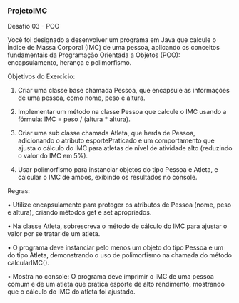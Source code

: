 ### ProjetoIMC

Desafio 03 - POO

Você foi designado a desenvolver um programa em Java que calcule o Índice de Massa
Corporal (IMC) de uma pessoa, aplicando os conceitos fundamentais da Programação
Orientada a Objetos (POO): encapsulamento, herança e polimorfismo.

Objetivos do Exercício:

1. Criar uma classe base chamada Pessoa, que encapsule as informações de uma
pessoa, como nome, peso e altura.

3. Implementar um método na classe Pessoa que calcule o IMC usando a fórmula:
IMC = peso / (altura * altura).

5. Criar uma sub classe chamada Atleta, que herda de Pessoa, adicionando o
atributo esportePraticado e um comportamento que ajusta o cálculo do IMC para
atletas de nível de atividade alto (reduzindo o valor do IMC em 5%).

7. Usar polimorfismo para instanciar objetos do tipo Pessoa e Atleta, e calcular o
IMC de ambos, exibindo os resultados no console.

Regras:

• Utilize encapsulamento para proteger os atributos de Pessoa (nome, peso e
altura), criando métodos get e set apropriados.

• Na classe Atleta, sobrescreva o método de cálculo do IMC para ajustar o valor por
se tratar de um atleta.

• O programa deve instanciar pelo menos um objeto do tipo Pessoa e um do tipo
Atleta, demonstrando o uso de polimorfismo na chamada do método
calcularIMC().

• Mostra no console: O programa deve imprimir o IMC de uma pessoa comum e de um
atleta que pratica esporte de alto rendimento, mostrando que o cálculo do IMC do atleta
foi ajustado. 

